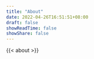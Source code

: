 ```yaml
---
title: "About"
date: 2022-04-26T16:51:51+08:00
draft: false
showReadTime: false
showShare: false
---
```


{{< about >}}
